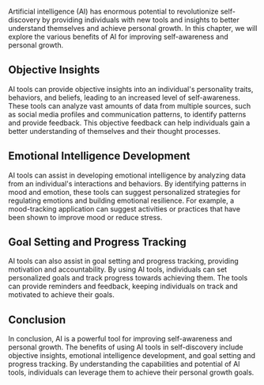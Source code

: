 
Artificial intelligence (AI) has enormous potential to revolutionize self-discovery by providing individuals with new tools and insights to better understand themselves and achieve personal growth. In this chapter, we will explore the various benefits of AI for improving self-awareness and personal growth.

Objective Insights
------------------

AI tools can provide objective insights into an individual's personality traits, behaviors, and beliefs, leading to an increased level of self-awareness. These tools can analyze vast amounts of data from multiple sources, such as social media profiles and communication patterns, to identify patterns and provide feedback. This objective feedback can help individuals gain a better understanding of themselves and their thought processes.

Emotional Intelligence Development
----------------------------------

AI tools can assist in developing emotional intelligence by analyzing data from an individual's interactions and behaviors. By identifying patterns in mood and emotion, these tools can suggest personalized strategies for regulating emotions and building emotional resilience. For example, a mood-tracking application can suggest activities or practices that have been shown to improve mood or reduce stress.

Goal Setting and Progress Tracking
----------------------------------

AI tools can also assist in goal setting and progress tracking, providing motivation and accountability. By using AI tools, individuals can set personalized goals and track progress towards achieving them. The tools can provide reminders and feedback, keeping individuals on track and motivated to achieve their goals.

Conclusion
----------

In conclusion, AI is a powerful tool for improving self-awareness and personal growth. The benefits of using AI tools in self-discovery include objective insights, emotional intelligence development, and goal setting and progress tracking. By understanding the capabilities and potential of AI tools, individuals can leverage them to achieve their personal growth goals.
